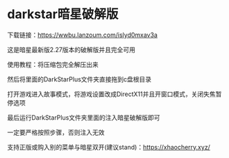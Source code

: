 # darkstar暗星破解版


下载链接：https://wwbu.lanzoum.com/islyd0mxav3a

这是暗星最新版2.27版本的破解版并且完全可用

使用教程：将压缩包完全解压出来

然后将里面的DarkStarPlus文件夹直接拖到c盘根目录

打开游戏进入故事模式，将游戏设置改成DirectX11并且开窗口模式，关闭失焦暂停选项

最后运行DarkStarPlus文件夹里面的注入暗星破解版即可

一定要严格按照步骤，否则注入无效

支持正版或购入别的菜单与暗星双开(建议stand)：https://xhaocherry.xyz/